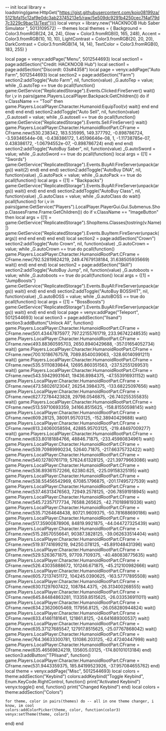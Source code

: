 -- init
local library = loadstring(game:HttpGet("https://gist.githubusercontent.com/koio08199za/5121bfa15c12af9e0dc3ab23745213e5/raw/5e509dc9291b4250cec7f4af79d7c3229c9bac13/Test"))()
local venyx = library.new("HACKNOOB Hub Saber Simulator ", 5013109572)
-- themes
local themes = {
Background = Color3.fromRGB(24, 24, 24),
Glow = Color3.fromRGB(0, 165, 248),
Accent = Color3.fromRGB(10, 10, 10),
LightContrast = Color3.fromRGB(20, 20, 20),
DarkContrast = Color3.fromRGB(14, 14, 14),
TextColor = Color3.fromRGB(0, 183, 255)
}

local page = venyx:addPage("Menu", 5012544693)
local section1 = page:addSection("Credit: HACKNOOB Hub")
local section1 = page:addSection("Discordt: 03s#4358")
local page = venyx:addPage("Auto Farm", 5012544693)
local section2 = page:addSection("Farm")
section2:addToggle("Auto Farm", nil, function(value)
    _G.autoTep = value;
while _G.autoTep == true do
    pcall(function()
game:GetService("ReplicatedStorage").Events.Clicked:FireServer()
wait()
for i,v in pairs(game.Players.LocalPlayer.Backpack:GetChildren()) do
if v.ClassName == "Tool" then
    game.Players.LocalPlayer.Character.Humanoid:EquipTool(v)
    wait()
end
end
end)
end
end)
section2:addToggle("Auto Sell", nil, function(value)
    _G.autosell = value;
while _G.autosell == true do
    pcall(function()
game:GetService("ReplicatedStorage").Events.Sell:FireServer()
wait()
game.Players.LocalPlayer.Character.HumanoidRootPart.CFrame = CFrame.new(530.238342, 183.535995, 149.377792, -0.898786724, -3.59346544e-08, -0.438386172, 1.45196646e-08, 1, -1.11738785e-07, 0.438386172, -1.06794552e-07, -0.898786724)
    end)
end
end)
section2:addToggle("AutoBuy Saber", nil, function(value)
    _G.autoSword = value;
    while _G.autoSword == true do
        pcall(function()
    local args = {[1] = "Swords"}
game:GetService("ReplicatedStorage").Events.BuyAll:FireServer(unpack(args))
wait(2)
        end)
end
end)
section2:addToggle("AutoBuy DNA", nil, function(value)
    _G.autoPack = value;
while _G.autoPack == true do
    pcall(function()
local args = {[1] = "Backpacks"}
game:GetService("ReplicatedStorage").Events.BuyAll:FireServer(unpack(args))
wait()
    end)
end
end)
section2:addToggle("AutoBuy Class", nil, function(value)
    _G.autoClass = value;
while _G.autoClass do wait()
    pcall(function()
    for i,v in pairs(game:GetService("Players").LocalPlayer.PlayerGui.Gui.Submenus.Shop.ClassesFrame.Frame:GetChildren()) do
        if v.ClassName == "ImageButton" then
    local args = {[1] = game:GetService("ReplicatedStorage").ShopItems.Classes[tostring(v.Name)]}
    game:GetService("ReplicatedStorage").Events.BuyItem:FireServer(unpack(args))
    end
    end
end)
end
end)
local section2 = page:addSection("Crown")
section2:addToggle("Auto Crown", nil, function(value)
    _G.autoCrown = value;
    while _G.autoCrown == true do
       pcall(function()
    game.Players.LocalPlayer.Character.HumanoidRootPart.CFrame = CFrame.new(792.52819824219, 249.47679138184, 31.638505935669)
wait()
end)
end
end)
local section2 = page:addSection("Skill")
section2:addToggle("AutoBuy Jump", nil, function(value)
     _G.autoboots = value;
while _G.autoboots == true do 
    pcall(function()
local args = {[1] = "JumpBoosts"}
game:GetService("ReplicatedStorage").Events.BuyAll:FireServer(unpack(args))
wait()
end)
end
end)
section2:addToggle("AutoBuy BOSSHIT", nil, function(value)
    _G.autoBOSS = value;
while _G.autoBOSS == true do 
    pcall(function()
local args = {[1] = "BossBoosts"}
game:GetService("ReplicatedStorage").Events.BuyAll:FireServer(unpack(args))
wait()
end)
end
end)
local page = venyx:addPage("Teleport", 5012544693)
local section3 = page:addSection("Ilsand")
section3:addButton("Unlock All", function()
    game.Players.LocalPlayer.Character.HumanoidRootPart.CFrame = CFrame.new(501.43447875977, 797.22155761719, 233.96742248535)
wait()
    game.Players.LocalPlayer.Character.HumanoidRootPart.CFrame = CFrame.new(493.88360595703, 2650.8940429688, -357.01654052734)
wait()
    game.Players.LocalPlayer.Character.HumanoidRootPart.CFrame = CFrame.new(700.10186767578, 7089.8540039063, -328.60140991211)
wait()
    game.Players.LocalPlayer.Character.HumanoidRootPart.CFrame = CFrame.new(535.51110839844, 12695.860351563, -237.52551269531)
wait()
    game.Players.LocalPlayer.Character.HumanoidRootPart.CFrame = CFrame.new(543.59429931641, 19436.8984375, -47.553916931152)
wait()
    game.Players.LocalPlayer.Character.HumanoidRootPart.CFrame = CFrame.new(473.58026123047, 26254.3984375, -133.68225097656)
wait()
    game.Players.LocalPlayer.Character.HumanoidRootPart.CFrame = CFrame.new(627.72784423828, 29798.0546875, -26.740255355835)
wait()
    game.Players.LocalPlayer.Character.HumanoidRootPart.CFrame = CFrame.new(513.59710693359, 34166.8515625, -158.81550598145)
wait()
game.Players.LocalPlayer.Character.HumanoidRootPart.CFrame = CFrame.new(609.28125, 38091.95703125, -152.38940429688)
wait()
game.Players.LocalPlayer.Character.HumanoidRootPart.CFrame = CFrame.new(613.24060058594, 42885.95703125, -219.48497009277)
wait()
game.Players.LocalPlayer.Character.HumanoidRootPart.CFrame = CFrame.new(633.80181884766, 48846.71875, -233.45980834961)
wait()
game.Players.LocalPlayer.Character.HumanoidRootPart.CFrame = CFrame.new(539.70989990234, 52640.71875, -217.66375732422)
wait()
game.Players.LocalPlayer.Character.HumanoidRootPart.CFrame = CFrame.new(540.12780761719, 57624.61328125, -221.39779663086)
wait()
game.Players.LocalPlayer.Character.HumanoidRootPart.CFrame = CFrame.new(536.89361572266, 62380.625, -225.09158325195)
wait()
game.Players.LocalPlayer.Character.HumanoidRootPart.CFrame = CFrame.new(538.55456542969, 67085.1796875, -201.17495727539)
wait()
game.Players.LocalPlayer.Character.HumanoidRootPart.CFrame = CFrame.new(537.46313476563, 72949.2578125, -206.78591918945)
wait()
game.Players.LocalPlayer.Character.HumanoidRootPart.CFrame = CFrame.new(545.72357177734, 76588.265625, -42.710189819336)
wait()
game.Players.LocalPlayer.Character.HumanoidRootPart.CFrame = CFrame.new(535.71264648438, 80721.9609375, -50.781688690186)
wait()
game.Players.LocalPlayer.Character.HumanoidRootPart.CFrame = CFrame.new(517.35900878906, 84819.9921875, -44.044727325439)
wait()
game.Players.LocalPlayer.Character.HumanoidRootPart.CFrame = CFrame.new(515.28570556641, 90387.3828125, -39.062633514404)
wait()
game.Players.LocalPlayer.Character.HumanoidRootPart.CFrame = CFrame.new(519.97741699219, 94250.078125, -45.891048431396)
wait()
game.Players.LocalPlayer.Character.HumanoidRootPart.CFrame = CFrame.new(529.5263671875, 97709.7109375, -40.480838775635)
wait()
game.Players.LocalPlayer.Character.HumanoidRootPart.CFrame = CFrame.new(526.43035888672, 101246.671875, -45.212100982666)
wait()
game.Players.LocalPlayer.Character.HumanoidRootPart.CFrame = CFrame.new(605.72137451172, 104245.0390625, -163.57717895508)
wait()
game.Players.LocalPlayer.Character.HumanoidRootPart.CFrame = CFrame.new(630.11297607422, 108784.4375, -26.313400268555)
wait()
game.Players.LocalPlayer.Character.HumanoidRootPart.CFrame = CFrame.new(645.84484863281, 113359.8515625, -26.033536911011)
wait()
game.Players.LocalPlayer.Character.HumanoidRootPart.CFrame = CFrame.new(634.23620605469, 117956.8125, -26.058280944824)
wait()
game.Players.LocalPlayer.Character.HumanoidRootPart.CFrame = CFrame.new(633.41461181641, 121861.8125, -24.641689300537)
wait()
game.Players.LocalPlayer.Character.HumanoidRootPart.CFrame = CFrame.new(635.37127685547, 127917.8515625, -25.07767868042)
wait()
game.Players.LocalPlayer.Character.HumanoidRootPart.CFrame = CFrame.new(764.36633300781, 131086.203125, -62.47240447998)
wait()
game.Players.LocalPlayer.Character.HumanoidRootPart.CFrame = CFrame.new(635.46569824219, 135605.03125, -174.80101013184)
end)
section3:addButton("TPIlsand", function()
    game.Players.LocalPlayer.Character.HumanoidRootPart.CFrame = CFrame.new(531.9443359375, 185.84199523926, -37.957084655762)
end)
    local theme = venyx:addPage("Misc", 5012544693)
    local colors = theme:addSection("Keybind")
    colors:addKeybind("Toggle Keybind", Enum.KeyCode.RightControl, function()
    print("Activated Keybind")
    venyx:toggle()
    end, function()
    print("Changed Keybind")
    end)
    local colors = theme:addSection("Colors")
    
    for theme, color in pairs(themes) do -- all in one theme changer, i know, im cool
    colors:addColorPicker(theme, color, function(color3)
    venyx:setTheme(theme, color3)
end)
end
